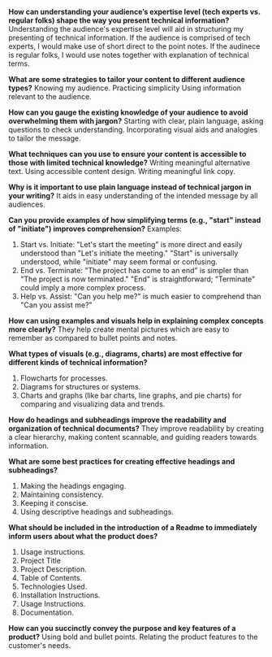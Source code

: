 **How can understanding your audience’s expertise level (tech experts vs. regular folks) shape the way you present technical information?**
Understanding the audience's expertise level will aid in structuring my presenting of technical information. If the audience is comprised of tech experts, I would make use of short direct to the point notes. If the audinece is regular folks, I would use notes together with explanation of technical terms.

**What are some strategies to tailor your content to different audience types?**
Knowing my audience.
Practicing simplicity
Using information relevant to the audience.

**How can you gauge the existing knowledge of your audience to avoid overwhelming them with jargon?**
Starting with clear, plain language, asking questions to check understanding. Incorporating visual aids and analogies to tailor the message.

**What techniques can you use to ensure your content is accessible to those with limited technical knowledge?**
Writing meaningful alternative text.
Using accessible content design.
Writing meaningful link copy.

**Why is it important to use plain language instead of technical jargon in your writing?**
It aids in easy understanding of the intended message by all audiences.

**Can you provide examples of how simplifying terms (e.g., "start" instead of "initiate") improves comprehension?**
Examples:
1. Start vs. Initiate:
"Let's start the meeting" is more direct and easily understood than "Let's initiate the meeting." "Start" is universally understood, while "initiate" may seem formal or confusing.
2. End vs. Terminate:
"The project has come to an end" is simpler than "The project is now terminated." "End" is straightforward; "Terminate" could imply a more complex process.
3. Help vs. Assist:
"Can you help me?" is much easier to comprehend than "Can you assist me?"

**How can using examples and visuals help in explaining complex concepts more clearly?**
They help create mental pictures which are easy to remember as compared to bullet points and notes.

**What types of visuals (e.g., diagrams, charts) are most effective for different kinds of technical information?**
1. Flowcharts for processes.
2. Diagrams for structures or systems.
3. Charts and graphs (like bar charts, line graphs, and pie charts) for comparing and visualizing data and trends. 

**How do headings and subheadings improve the readability and organization of technical documents?**
They improve readability by creating a clear hierarchy, making content scannable, and guiding readers towards information.

**What are some best practices for creating effective headings and subheadings?**
1. Making the headings engaging.
2. Maintaining consistency.
3. Keeping it conscise.
4. Using descriptive headings and subheadings.

**What should be included in the introduction of a Readme to immediately inform users about what the product does?**
1. Usage instructions.
2. Project Title
3. Project Description.
4. Table of Contents.
5. Technologies Used.
6. Installation Instructions.
7. Usage Instructions.
8. Documentation.

**How can you succinctly convey the purpose and key features of a product?**
Using bold and bullet points.
Relating the product features to the customer's needs.
